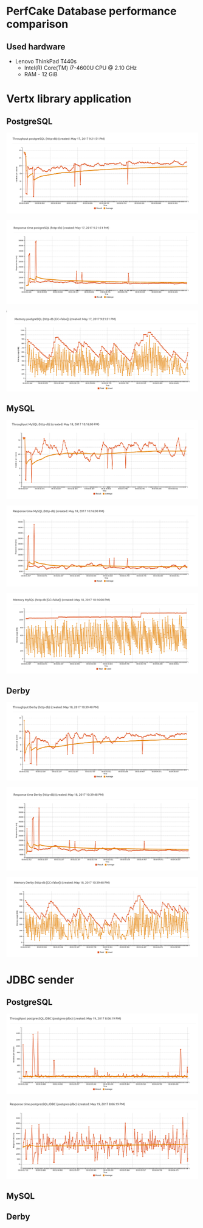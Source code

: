 
#  PerfCake Database performance comparison

## Used hardware
* Lenovo ThinkPad T440s
    * Intel(R) Core(TM) i7-4600U CPU @ 2.10 GHz
    * RAM - 12 GiB

# Vertx library application

## PostgreSQL

![PostgreSQL throughput](charts/postgres-throughput.png)

![PostgreSQL response time](charts/postgres-resp-time.png)

![PostgreSQL memory usage](charts/postgres-memory.png)


## MySQL

![MySQL throughput](charts/mysql-throughput.png)

![MySQL response time](charts/mysql-resp-time.png)

![MySQL memory usage](charts/mysql-memory.png)

## Derby

![Derby throughput](charts/derby-throughput.png)

![Derby response time](charts/derby-resp-time.png)

![Derby memory usage](charts/derby-memory.png)


# JDBC sender
 
## PostgreSQL

![PostgreSQL throughput](charts/postgres-jdbc-throughput.png)

![PostgreSQL throughput](charts/postgres-jdbc-resp-time.png)

## MySQL

## Derby


